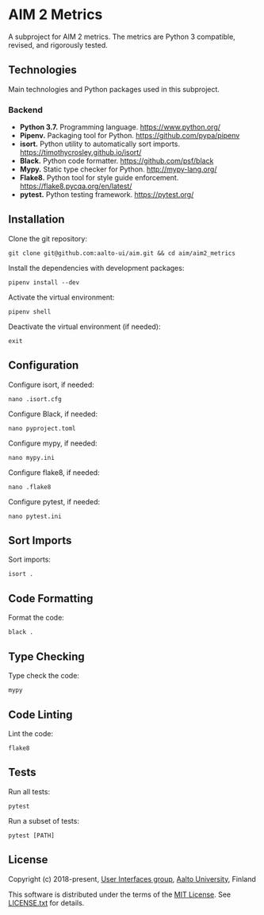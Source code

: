 # AIM 2 Metrics

A subproject for AIM 2 metrics. The metrics are Python 3 compatible, revised, and rigorously tested.


## Technologies

Main technologies and Python packages used in this subproject.

### Backend

- **Python 3.7.** Programming language. https://www.python.org/
- **Pipenv.** Packaging tool for Python. https://github.com/pypa/pipenv
- **isort.** Python utility to automatically sort imports. https://timothycrosley.github.io/isort/
- **Black.** Python code formatter. https://github.com/psf/black
- **Mypy.** Static type checker for Python. http://mypy-lang.org/
- **Flake8.** Python tool for style guide enforcement. https://flake8.pycqa.org/en/latest/
- **pytest.** Python testing framework. https://pytest.org/


## Installation

Clone the git repository:
```
git clone git@github.com:aalto-ui/aim.git && cd aim/aim2_metrics
```

Install the dependencies with development packages:
```
pipenv install --dev

```

Activate the virtual environment:
```
pipenv shell
```

Deactivate the virtual environment (if needed):
```
exit
```


## Configuration

Configure isort, if needed:
```
nano .isort.cfg
```

Configure Black, if needed:
```
nano pyproject.toml
```

Configure mypy, if needed:
```
nano mypy.ini
```

Configure flake8, if needed:
```
nano .flake8
```

Configure pytest, if needed:
```
nano pytest.ini
```


## Sort Imports

Sort imports:
```
isort .
```


## Code Formatting

Format the code:
```
black .
```


## Type Checking

Type check the code:
```
mypy
``` 


## Code Linting

Lint the code:
```
flake8
```


## Tests

Run all tests:
```
pytest
```

Run a subset of tests:
```
pytest [PATH]
```


## License

Copyright (c) 2018-present, [User Interfaces group](https://userinterfaces.aalto.fi/), [Aalto University](https://www.aalto.fi/), Finland

This software is distributed under the terms of the [MIT License](https://opensource.org/licenses/MIT). See [LICENSE.txt](../LICENSE.txt) for details.
